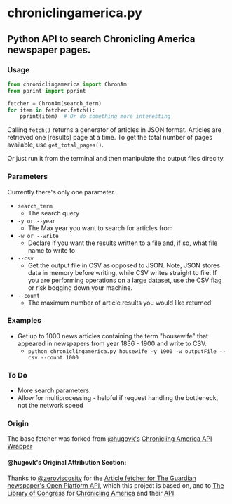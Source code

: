 chroniclingamerica.py
=====================

## Python API to search Chronicling America newspaper pages.

### Usage

```python
from chroniclingamerica import ChronAm
from pprint import pprint

fetcher = ChronAm(search_term)
for item in fetcher.fetch():
    pprint(item)  # Or do something more interesting
```

Calling `fetch()` returns a generator of articles in JSON format. Articles are retrieved one [results] page at a time. 
To get the total number of pages available, use `get_total_pages()`.

Or just run it from the terminal and then manipulate the output files direclty.

### Parameters

Currently there's only one parameter.

* `search_term`
  * The search query
* `-y or --year`
  * The Max year you want to search for articles from
* `-w or --write`
  * Declare if you want the results written to a file and, if so, what file name to write to
* `--csv`
  * Get the output file in CSV as opposed to JSON. Note, JSON stores data in memory before writing, while CSV writes straight to file. If you are performing operations on a large dataset, use the CSV flag or risk bogging down your machine.
* `--count`
  * The maximum number of article results you would like returned

### Examples

* Get up to 1000 news articles containing the term "housewife" that appeared in newspapers from year 1836 - 1900 and write to CSV.
  * `python chroniclingamerica.py housewife -y 1900 -w outputFile --csv --count 1000`

### To Do

* More search parameters.
* Allow for multiprocessing - helpful if request handling the bottleneck, not the network speed 

### Origin

The base fetcher was forked from [@hugovk's](https://github.com/hugovk) [Chronicling America API Wrapper](https://github.com/hugovk/chroniclingamerica.py)

#### @hugovk's Original Attribution Section:

Thanks to [@zeroviscosity](https://github.com/zeroviscosity/) for the
[Article fetcher for The Guardian newspaper's Open Platform API](https://github.com/zeroviscosity/guardian-article-fetcher),
which this project is based on, and to 
[The Library of Congress](http://www.loc.gov/) for [Chronicling America](http://chroniclingamerica.loc.gov/) and their 
[API](http://chroniclingamerica.loc.gov/about/api/).
